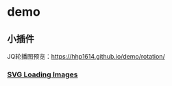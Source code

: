 # demo
## 小插件

JQ轮播图预览：https://hhp1614.github.io/demo/rotation/


### [SVG Loading Images](https://hhp1614.github.io/demo/LoadingSVG/index.html)
